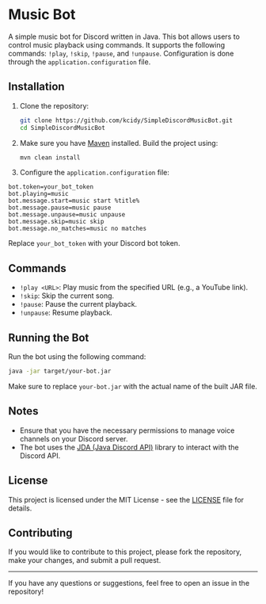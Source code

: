# Music Bot

A simple music bot for Discord written in Java. This bot allows users to control music playback using commands. It supports the following commands: `!play`, `!skip`, `!pause`, and `!unpause`. Configuration is done through the `application.configuration` file.

## Installation

1. Clone the repository:

   ```bash
   git clone https://github.com/kcidy/SimpleDiscordMusicBot.git
   cd SimpleDiscordMusicBot
   ```

2. Make sure you have [Maven](https://maven.apache.org/) installed. Build the project using:

   ```bash
   mvn clean install
   ```

3. Configure the `application.configuration` file:

  ```properties
  bot.token=your_bot_token
  bot.playing=music
  bot.message.start=music start %title%
  bot.message.pause=music pause
  bot.message.unpause=music unpause
  bot.message.skip=music skip
  bot.message.no_matches=music no matches
  ```

  Replace `your_bot_token` with your Discord bot token.

## Commands

- `!play <URL>`: Play music from the specified URL (e.g., a YouTube link).
- `!skip`: Skip the current song.
- `!pause`: Pause the current playback.
- `!unpause`: Resume playback.

## Running the Bot

Run the bot using the following command:

```bash
java -jar target/your-bot.jar
```

Make sure to replace `your-bot.jar` with the actual name of the built JAR file.

## Notes

- Ensure that you have the necessary permissions to manage voice channels on your Discord server.
- The bot uses the [JDA (Java Discord API)](https://github.com/discord-jda/JDA) library to interact with the Discord API.

## License

This project is licensed under the MIT License - see the [LICENSE](LICENSE) file for details.

## Contributing

If you would like to contribute to this project, please fork the repository, make your changes, and submit a pull request.

---

If you have any questions or suggestions, feel free to open an issue in the repository!
